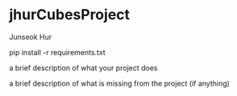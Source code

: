 # jhurCubesProject

Junseok Hur

pip install -r requirements.txt

a brief description of what your project does

a brief description of what is missing from the project (if anything)
